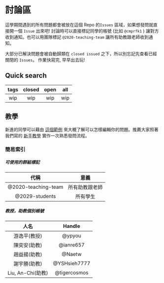 # 討論區

這學期間遇到的所有問題都會被放在這個 Repo 的`Issues` 區域，如果想發問就直接開一個 `Issue` 出來吧!
討論時可以直接標記同學的帳號 (比如 `@cmprfk1` ) 讓對方收到通知。也可以用團隊標記 `@2020-teaching-team` 讓所有助教跟老師收到通知。

大部分已解決問題會被自動歸類在 `closed issued` 之下，所以別忘記先查看已經關閉的 `Issues`。
作業快寫完, 早早出去玩!

## Quick search
|tags|closed|open|all|
|:-:|:-:|:-:|:-:|
|wip|wip|wip|wip|

## 教學

新進的同學可以藉由 [這個範例](https://github.com/compiler-f19/Discussion/issues/2) 來大概了解可以怎樣編輯你的問題。推薦大家照著我們寫的 [新手教學](https://github.com/compiler-f19/Discussion/issues/3) 實作一次熟悉發問流程。

### 簡易索引

##### 可使用的群組標記

|代稱|意義|
|:-:|:-:|
|@2020-teaching-team|所有助教跟老師|
|@2029-students|所有學生|


##### 教授，助教個別帳號

|人名|Handle|
|:-:|:-:|
|游逸平(教授)|@ypyou|
|陳奕安(助教)|@ianre657|
|趙益揚(助教)|@Naetw|
|謝宇勝(助教)|@YSHsieh7777|
|Liu, An-Chi(助教)|@tigercosmos|
